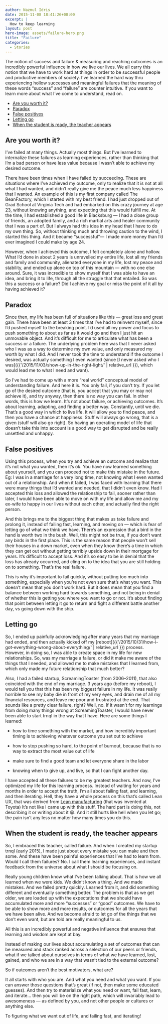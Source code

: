 ```yaml
---
author: Nazmul Idris
date: 2015-11-08 18:41:26+00:00
excerpt: |
  How to keep learning
layout: post
hero-image: assets/failure-hero.png
title: "Failure"
categories:
  - Stories
---
```


The notion of success and failure & measuring and reaching outcomes is an incredibly powerful
influence in how we live our lives. We all carry this notion that we have to work hard at things in
order to be successful people and productive members of society. I’ve learned the hard way thru
experiencing hollow successes and meaningful failures that the meaning of these words “success” and
“failure” are counter intuitive. If you want to learn more about what I’ve come to understand, read
on.

<!-- START doctoc generated TOC please keep comment here to allow auto update -->
<!-- DON'T EDIT THIS SECTION, INSTEAD RE-RUN doctoc TO UPDATE -->

- [Are you worth it?](#are-you-worth-it)
- [Paradox](#paradox)
- [False positives](#false-positives)
- [Letting go](#letting-go)
- [When the student is ready, the teacher appears](#when-the-student-is-ready-the-teacher-appears)

<!-- END doctoc generated TOC please keep comment here to allow auto update -->

## Are you worth it?

I’ve failed at many things. Actually most things. But I’ve learned to internalize these failures as
learning experiences, rather than thinking that I’m a bad person or have less value because I wasn’t
able to achieve my desired outcome.

There have been times when I have failed by succeeding. These are situations where I’ve achieved my
outcome, only to realize that it is not at all what I had wanted, and didn’t really give me the
peace much less happiness that I wanted. An example of this is my first company called The
BeanFactory, which I started with my best friend. I had just dropped out of Grad School at Virginia
Tech and had embarked on this crazy journey at age 23, without knowing anything, and expecting that
this would fulfill me. At the time, I had established a good life in Blacksburg — I had a close
group of friends, an adopted family, and a rich martial arts and healer community that I was a part
of. But I always had this idea in my head that I have to do my own thing. So, without thinking much
and throwing caution to the wind, I started this thing. And it became “successful”— I made more
money than I’d ever imagined I could make by age 24.

However, when I achieved this outcome, I felt completely alone and hollow. What I’d done in about 2
years is unravelled my entire life, lost all my friends and family and community, alienated everyone
in my life, lost my peace and stability, and ended up alone on top of this mountain — with no one
else around. Sure, it was incredible to show myself that I was able to have an idea, and bring it to
life, through all the struggle that that entailed. So was this a success or a failure? Did I achieve
my goal or miss the point of it all by having achieved it?

## Paradox

Since then, my life has been full of situations like this — great loss and great gain. There have
been at least 3 times that I’ve had to reinvent myself, since I’d pushed myself to the breaking
point. I’d used all my power and focus to push something to about as far as it would go and then I
just hit an unmovable object. And it’s difficult for me to articulate what has been a success or a
failure. The underlying problem here was that I never asked who I was as a way to determine my own
value, and only measured my worth by what I did. And I never took the time to understand if the
outcome I desired, was actually something I even wanted (since [I never asked who I
was]({{'/2015/11/03/show-up-in-the-right-light/' | relative_url }}), which would lead me to what I
need and want).

So I’ve had to come up with a more “real world” conceptual model of understanding failure. And here
it is. You only fail, if you don’t try. If you let go of the desired outcome (that is, you accept
that you may or may not achieve it), and try anyway, then there is no way you can fail. In other
words, this is how we learn. It’s not about failure, or achieving outcomes. It’s about learning,
adapting, and finding a better way. Constantly, until we die. That’s a good way in which to live
life. It will allow you to find peace, and then you have a chance at happiness. Stuff will always go
wrong, that is a given (stuff will also go right). So having an operating model of life that doesn’t
take this into account is a good way to get disrupted and be really unsettled and unhappy.

## False positives

Using this process, when you try and achieve an outcome and realize that it’s not what you wanted,
then it’s ok. You have now learned something about yourself, and you can proceed not to make this
mistake in the future. Eg: I was in a marriage for a very long time, not knowing what I even wanted
out of a relationship. And when it failed, I was faced with learning that there were many things
that I’d wanted and needed, that I didn’t even know. Had I accepted this loss and allowed the
relationship to fail, sooner rather than later, I would have been able to move on with my life and
allow me and my ex-wife to happy in our lives without each other, and actually find the right
person.

And this brings me to the biggest thing that makes us take failure and prolong it, instead of
failing fast, learning, and moving on — which is fear of letting go of what we think we have.
There’s an expression that a bird in the hand is worth two in the bush. Well, this might not be
true, if you don’t want any birds in the first place. This is the same reason that people won’t sell
their houses in a down market, even when they know there’s a time in which they can get out without
getting terribly upside down in their mortgage for years. It’s difficult to accept loss. And it’s so
easy to be in denial that the loss has already occurred, and cling on to the idea that you are still
holding on to something. That’s the real failure.

This is why it’s important to fail quickly, without putting too much into something, especially when
you’re not even sure that’s what you want. This doesn’t mean that you don’t work hard. But it does
mean that you find a balance between working hard towards something, and not being in denial of
whether this is getting you where you want to go or not. It’s about finding that point between
letting it go to return and fight a different battle another day, vs going down with the ship.

## Letting go

So, I ended up painfully acknowledging after many years that my marriage had ended, and then
actually kicked off my [reboot]({{'/2015/10/31/how-i-got-everything-wrong-about-everything/' |
relative_url }}) process. However, in doing so, I was able to create space in my life for new relationships.
So, was my marriage a failure, or did it make me aware of the things that I needed, and allowed me to
make mistakes that I learned from, which only made my future relationship that much better?

Also, I had a failed startup, ScreamingToaster (from 2006–2011), that also coincided with the end of
my marriage. 3 years ago (before my reboot), I would tell you that this has been my biggest failure
in my life. It was really horrible to see my baby die in front of my very eyes, and drain me of all
my financial resources, and leave me poor and frustrated at the end. That sounds like a pretty clear
failure, right? Well, no. If it wasn’t for my learnings from doing many things wrong at
ScreamingToaster, I would have never been able to start trnql in the way that I have. Here are some
things I learned:

- how to time something with the market, and how incredibly important timing is to achieving
  whatever outcome you set out to achieve

- how to stop pushing so hard, to the point of burnout, because that is no way to extract the most
  value out of life

- make sure to find a good team and let everyone share in the labor

- knowing when to give up, and live, so that I can fight another day.

I have accepted all these failures to be my greatest teachers. And now, I’ve optimized my life for
this learning process. Instead of waiting for years and months in order to accept the truth, I’m all
about failing fast, and learning, and then iterating. Hell, they have a whole process on this that’s
called Lean UX, that was derived from
[Lean manufacturing](https://en.wikipedia.org/wiki/Lean_manufacturing) (that was invented at Toyota)
It’s not like I came up with this stuff. The hard part is doing this, not describing it or writing
about it 😀. And it still hurts like hell when you let go; the pain isn’t any less no matter how
many times you do this.

## When the student is ready, the teacher appears

So, I embraced this teacher, called failure. And when I created my startup trnql (early 2015), I
made just about every mistake you can make and then some. And these have been painful experiences
that I’ve had to learn from. Would I call them failures? No. I call them learning experiences, and
instant feedback from the universe about what I should be focusing on.

Really young children know what I’ve been talking about. That is how we all learned when we were
kids. We didn’t know a thing. And we made mistakes. And we failed pretty quickly. Learned from it,
and did something different and eventually something better. The problem is that as we get older, we
are loaded up with the expectations that we should have accumulated more and more “successes” or
“good” outcomes. We have to be able to show more and more results, or outcomes for all the years
that we have been alive. And we become afraid to let go of the things that we don’t even want, but
are told are really meaningful to us.

All this is an incredibly powerful and negative influence that ensures that learning and wisdom are
kept at bay.

<p class="big-quote">Instead of making our lives about accumulating a set of
outcomes that can be measured and stack ranked across a selection of our peers
or friends, what if we talked about ourselves in terms of what we have learned,
lost, gained, and who we are in a way that wasn’t tied to the external
outcome?</p>

So if outcomes aren’t the best motivators, what are?

<p class="big-quote">It all starts with who you are. And what you need and what
you want. If you can answer those questions that’s great (if not, then make some
educated guesses). And then try to materialize what you need or want, fail fast,
learn, and iterate... then you will be on the right path, which will invariably
lead to awesomeness — as defined by you, and not other people or cultures or
anything else.</p>

To figuring what we want out of life, and failing fast, and iterating!
